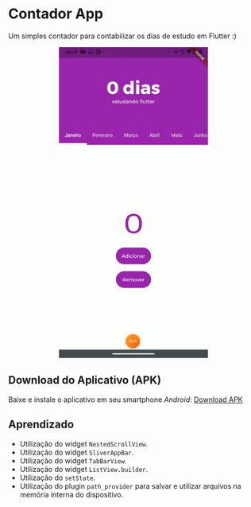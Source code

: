 # Contador App
 Um simples contador  para contabilizar  os dias de estudo em Flutter :)
 
  <p align="center">
 <img  width="300" height="625" src="assets/to_readme/presentation.gif">
 <p/>
 
 ## Download do Aplicativo (APK)
Baixe e instale o aplicativo em seu smartphone *Android*:
[Download APK](https://drive.google.com/u/0/uc?id=1wvfmVJIbdcVNF4TPbCxRm4pBHjqDLwI1&export=download)
 
 ## Aprendizado
* Utilização do widget `NestedScrollView`.
* Utilização do widget `SliverAppBar`.
* Utilização do widget `TabBarView`.
* Utilização do widget `ListView.builder`.
* Utilização do `setState`.
* Utilização do plugin `path_provider` para salvar e utilizar arquivos na memória interna do dispositivo.
